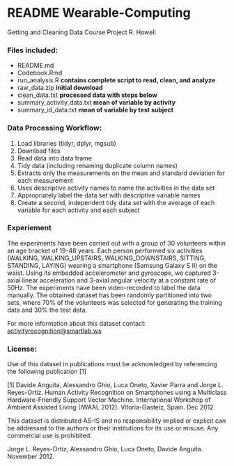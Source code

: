# README Wearable-Computing
Getting and Cleaning Data Course Project
R. Howell 

### Files included: 
* README.md
* Codebook.Rmd
* run_analysis.R **contains complete script to read, clean, and analyze**
* raw_data.zip **initial download**
* clean_data.txt **processed data with steps below**
* summary_activity_data.txt **mean of variable by activity**
* summary_id_data.txt **mean of variable by test subject**

### Data Processing Workflow: 

1. Load libraries (tidyr, dplyr, mgsub)
1. Download files
1. Read data into data frame
1. Tidy data (including renaming duplicate column names)
1. Extracts only the measurements on the mean and standard deviation for each measurement
1. Uses descriptive activity names to name the activities in the data set
1. Appropriately label the data set with descriptive variable names
1. Create a second, independent tidy data set with the average of each variable for each activity and each subject

### Experiement 
The experiments have been carried out with a group of 30 volunteers within an age bracket of 19-48 years. Each person performed six activities (WALKING, WALKING_UPSTAIRS, WALKING_DOWNSTAIRS, SITTING, STANDING, LAYING) wearing a smartphone (Samsung Galaxy S II) on the waist. Using its embedded accelerometer and gyroscope, we captured 3-axial linear acceleration and 3-axial angular velocity at a constant rate of 50Hz. The experiments have been video-recorded to label the data manually. The obtained dataset has been randomly partitioned into two sets, where 70% of the volunteers was selected for generating the training data and 30% the test data. 

For more information about this dataset contact: activityrecognition@smartlab.ws

### License:

Use of this dataset in publications must be acknowledged by referencing the following publication [1] 

[1] Davide Anguita, Alessandro Ghio, Luca Oneto, Xavier Parra and Jorge L. Reyes-Ortiz. Human Activity Recognition on Smartphones using a Multiclass Hardware-Friendly Support Vector Machine. International Workshop of Ambient Assisted Living (IWAAL 2012). Vitoria-Gasteiz, Spain. Dec 2012

This dataset is distributed AS-IS and no responsibility implied or explicit can be addressed to the authors or their institutions for its use or misuse. Any commercial use is prohibited.

Jorge L. Reyes-Ortiz, Alessandro Ghio, Luca Oneto, Davide Anguita. November 2012.
